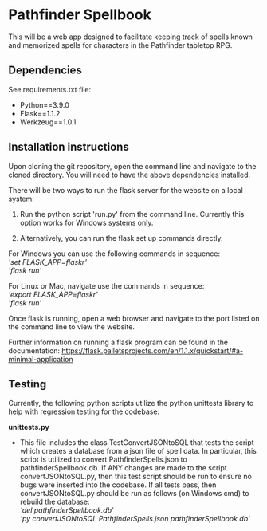 # Pathfinder Spellbook

This will be a web app designed to facilitate keeping track of spells known and memorized spells for characters in the Pathfinder tabletop RPG.

## Dependencies

See requirements.txt file:
- Python==3.9.0
- Flask==1.1.2
- Werkzeug==1.0.1

## Installation instructions

Upon cloning the git repository, open the command line and navigate to the cloned directory. You will need to have the above dependencies installed.

There will be two ways to run the flask server for the website on a local system:

1) Run the python script 'run.py' from the command line.  Currently this option works for Windows systems only.

2) Alternatively, you can run the flask set up commands directly.

For Windows you can use the following commands in sequence:  
*'set FLASK_APP=flaskr'  
'flask run'*

For Linux or Mac, navigate use the commands in sequence:  
*'export FLASK_APP=flaskr'  
'flask run'*

Once flask is running, open a web browser and navigate to the port listed on the command line to view the website.

Further information on running a flask program can be found in the documentation:
https://flask.palletsprojects.com/en/1.1.x/quickstart/#a-minimal-application

## Testing

Currently, the following python scripts utilize the python unittests library to help with regression testing for the codebase:

**unittests.py**
- This file includes the class TestConvertJSONtoSQL that tests the script which creates a database from a json file of spell data.  In particular, this script is utilized to convert PathfinderSpells.json to pathfinderSpellbook.db.  If ANY changes are made to the script convertJSONtoSQL.py, then this test script should be run to ensure no bugs were inserted into the codebase.  If all tests pass, then convertJSONtoSQL.py should be run as follows (on Windows cmd) to rebuild the database:  
*'del pathfinderSpellbook.db'  
'py convertJSONtoSQL PathfinderSpells.json pathfinderSpellbook.db'*
